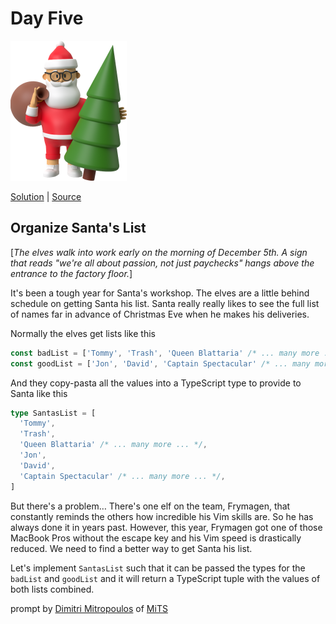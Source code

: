 # Day Five

<img src="cover.png" width="186" height="224" alt="Santa tree">

[Solution](solution.ts) | [Source](https://typehero.dev/challenge/day-5)

## Organize Santa's List

[_The elves walk into work early on the morning of December 5th. A sign that reads "we're all about passion, not just paychecks" hangs above the entrance to the factory floor._]

It's been a tough year for Santa's workshop. The elves are a little behind schedule on getting Santa his list. Santa really really likes to see the full list of names far in advance of Christmas Eve when he makes his deliveries.

Normally the elves get lists like this

```typescript
const badList = ['Tommy', 'Trash', 'Queen Blattaria' /* ... many more ... */]
const goodList = ['Jon', 'David', 'Captain Spectacular' /* ... many more ... */]
```

And they copy-pasta all the values into a TypeScript type to provide to Santa like this

```typescript
type SantasList = [
  'Tommy',
  'Trash',
  'Queen Blattaria' /* ... many more ... */,
  'Jon',
  'David',
  'Captain Spectacular' /* ... many more ... */,
]
```

But there's a problem… There's one elf on the team, Frymagen, that constantly reminds the others how incredible his Vim skills are. So he has always done it in years past. However, this year, Frymagen got one of those MacBook Pros without the escape key and his Vim speed is drastically reduced. We need to find a better way to get Santa his list.

Let's implement `SantasList` such that it can be passed the types for the `badList` and `goodList` and it will return a TypeScript tuple with the values of both lists combined.

prompt by [Dimitri Mitropoulos](https://github.com/dimitropoulos) of [MiTS](https://www.youtube.com/@MichiganTypeScript)
